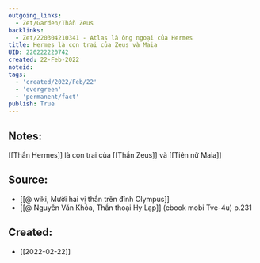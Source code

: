 ```yaml
---
outgoing_links:
  - Zet/Garden/Thần Zeus
backlinks:
  - Zet/220304210341 - Atlas là ông ngoại của Hermes
title: Hermes là con trai của Zeus và Maia
UID: 220222220742
created: 22-Feb-2022
noteid:
tags:
  - 'created/2022/Feb/22'
  - 'evergreen'
  - 'permanent/fact'
publish: True
---
```

## Notes:
[[Thần Hermes]] là con trai của [[Thần Zeus]] và [[Tiên nữ Maia]]

## Source:
- [[@ wiki, Mười hai vị thần trên đỉnh Olympus]]
- [[@ Nguyễn Văn Khỏa, Thần thoại Hy Lạp]] (ebook mobi Tve-4u) p.231




## Created:
- [[2022-02-22]]
